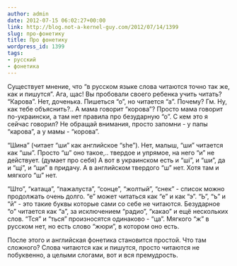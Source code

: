 ```yaml
---
author: admin
date: 2012-07-15 06:02:27+00:00
link: http://blog.not-a-kernel-guy.com/2012/07/14/1399
slug: про-фонетику
title: Про фонетику
wordpress_id: 1399
tags:
- русский
- фонетика
---
```


Существует мнение, что “в русском языке слова читаются точно так же, как и пишутся”. Ага, щас! Вы пробовали своего ребенка учить читать? “Карова”. Нет, доченька. Пишеться “о”, но читается “а”. Почему? Гм. Ну, как тебе объяснить?.. А мама говорит “корова”? Просто мама говорит по-украински, а там нет правила про безударную “о”. С кем это я сейчас говорил? Не обращай внимания, просто запомни - у папы “карова”, а у мамы - “корова”.

“Шина” (читает “ши” как английское “she”). Нет, малыш, “ши” читается как “шы”. Просто “ш” оно такое,.. твердое и упрямое, на него “и” не действует. (думает про себя) А вот в украинском есть и “ші”, и “ши”, да и “щі”, и “щи” в придачу. А в английском твердого “ш” нет. Хотя там и мягкого “ш” нет.

“Што”, “катаца”, “пажалуста”, “сонце”, “жолтый”, “снек” - список можно продолжать очень долго. “е” может читаться как “е” и как “э”. “Ь”, “ъ” и “й” - это такие буквы которые сами со себе не читаются. Безударное “о” читается как “а”, за исключением “радио”, “какао” и ещё нескольких слов. “Тся” и “ться” произносятся одинаково - “ца”. Мягкого “ж” в русском нет, но есть слово “жюри”, в котором оно есть.

После этого и английская фонетика становится простой. Что там сложного? Слова читаются как и пишутся, просто читаются не побуквенно, а целыми слогами, вот и вся премудрость.
